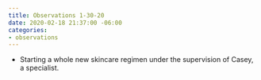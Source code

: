 ```yaml
---
title: Observations 1-30-20
date: 2020-02-18 21:37:00 -06:00
categories:
- observations
---
```


- Starting a whole new skincare regimen under the supervision of Casey, a specialist.